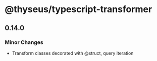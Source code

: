 # @thyseus/typescript-transformer

## 0.14.0

### Minor Changes

-   Transform classes decorated with @struct, query iteration
